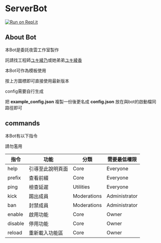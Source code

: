 # ServerBot

[![Run on Repl.it](https://repl.it/badge/github/YeYunStudio/ServerBot)](https://repl.it/github/YeYunStudio/ServerBot)

## About Bot

本Bot是委託夜雲工作室製作

託請找工程師[ユキ綾乃](mailto:sijing10949@gmail.com)或她弟弟[ユキ綾香](mailto:james48118510@gmail.com)

本Bot可作為模板使用

按上方圖標即可直接使用最新版本

config需要自行生成

把 **example_config.json** 複製一份後更名成 **config.json** 放在與bot的啟動檔同路徑即可

## commands

本Bot有以下指令

請勿濫用

指令|功能|分類|需要最低權限
---|---|---|---
help|引導至此說明頁面|Core|Everyone
prefix|查看前綴|Core|Everyone
ping|檢查延遲|Utilities|Everyone
kick|踢出成員|Moderations|Administrator
ban|封禁成員|Moderations|Administrator
enable|啟用功能|Core|Owner
disable|停用功能|Core|Owner
reload|重新載入功能區|Core|Owner
